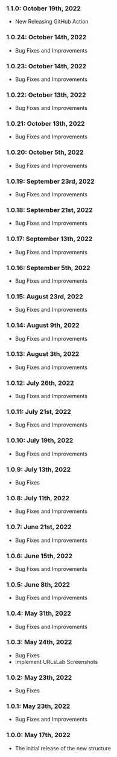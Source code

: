 ### 1.1.0: October 19th, 2022

- New Releasing GitHub Action

### 1.0.24: October 14th, 2022

- Bug Fixes and Improvements

### 1.0.23: October 14th, 2022

- Bug Fixes and Improvements

### 1.0.22: October 13th, 2022

- Bug Fixes and Improvements

### 1.0.21: October 13th, 2022

- Bug Fixes and Improvements

### 1.0.20: October 5th, 2022

- Bug Fixes and Improvements

### 1.0.19: September 23rd, 2022

- Bug Fixes and Improvements

### 1.0.18: September 21st, 2022

- Bug Fixes and Improvements

### 1.0.17: September 13th, 2022

- Bug Fixes and Improvements

### 1.0.16: September 5th, 2022

- Bug Fixes and Improvements

### 1.0.15: August 23rd, 2022

- Bug Fixes and Improvements

### 1.0.14: August 9th, 2022

- Bug Fixes and Improvements

### 1.0.13: August 3th, 2022

- Bug Fixes and Improvements

### 1.0.12: July 26th, 2022

- Bug Fixes and Improvements

### 1.0.11: July 21st, 2022

- Bug Fixes and Improvements

### 1.0.10: July 19th, 2022

- Bug Fixes and Improvements

### 1.0.9: July 13th, 2022

- Bug Fixes

### 1.0.8: July 11th, 2022

- Bug Fixes and Improvements

### 1.0.7: June 21st, 2022

- Bug Fixes and Improvements

### 1.0.6: June 15th, 2022

- Bug Fixes and Improvements

### 1.0.5: June 8th, 2022

- Bug Fixes and Improvements

### 1.0.4: May 31th, 2022

- Bug Fixes and Improvements

### 1.0.3: May 24th, 2022

- Bug Fixes
- Implement URLsLab Screenshots

### 1.0.2: May 23th, 2022

- Bug Fixes

### 1.0.1: May 23th, 2022

- Bug Fixes and Improvements

### 1.0.0: May 17th, 2022

- The initial release of the new structure
